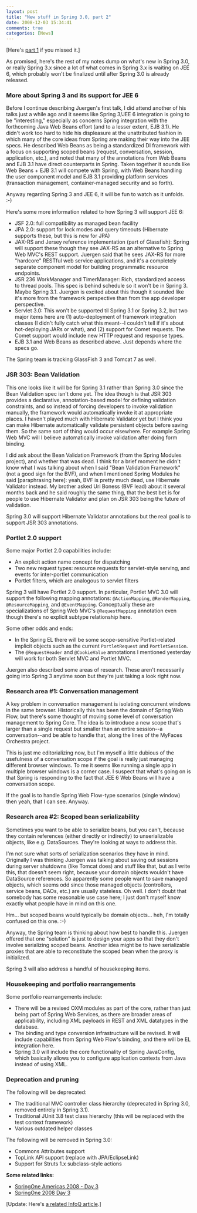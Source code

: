 ```yaml
---
layout: post
title: "New stuff in Spring 3.0, part 2"
date: 2008-12-03 15:34:41
comments: true
categories: [News]
---
```

[Here's <a href="http://springinpractice.wordpress.com/2008/12/02/new-stuff-in-spring-30/">part 1</a> if you missed it.]

As promised, here's the rest of my notes dump on what's new in Spring 3.0, or really Spring 3.x since a  lot of what comes in Spring 3.x is waiting on JEE 6, which probably won't be finalized until after Spring 3.0 is already released.

<h3>More about Spring 3 and its support for JEE 6</h3>

Before I continue describing Juergen's first talk, I did attend another of his talks just a while ago and it seems like Spring 3/JEE 6 integration is going to be "interesting," especially as concerns Spring integration with the forthcoming Java Web Beans effort (and to a lesser extent, EJB 3.1).  He didn't work too hard to hide his displeasure at the unattributed fashion in which many of the core ideas from Spring are making their way into the JEE specs. He described Web Beans as being a standardized DI framework with a focus on supporting scoped beans (request, conversation, session, application, etc.), and noted that many of the annotations from Web Beans and EJB 3.1 have direct counterparts in Spring. Taken together it sounds like Web Beans + EJB 3.1 will compete with Spring, with Web Beans handling the user component model and EJB 3.1 providing platform services (transaction management, container-managed security and so forth).

Anyway regarding Spring 3 and JEE 6, it will be fun to watch as it unfolds.  :-)

Here's some more information related to how Spring 3 will support JEE 6:

<ul>
<li>JSF 2.0: full compatibility as managed bean facility</li>
<li>JPA 2.0: support for lock modes and query timeouts (Hibernate supports these, but this is new for JPA)</li>
<li>JAX-RS and Jersey reference implementation (part of Glassfish): Spring will support these though they see JAX-RS as an alternative to Spring Web MVC's REST support. Juergen said that he sees JAX-RS for more "hardcore" RESTful web service applications, and it's a completely separate component model for building programmatic resource endpoints.</li>
<li>JSR 236 WorkManager and TimerManager: Rich, standardized access to thread pools. This spec is behind schedule so it won't be in Spring 3. Maybe Spring 3.1. Juergen is excited about this though it sounded like it's more from the framework perspective than from the app developer perspective.</li>
<li>Servlet 3.0: This won't be supported til Spring 3.1 or Spring 3.2, but two major items here are (1) auto-deployment of framework integration classes (I didn't fully catch what this meant--I couldn't tell if it's about hot-deploying JARs or what), and (2) support for Comet requests. The Comet support would include new HTTP request and response types.
<li>EJB 3.1 and Web Beans as described above. Just depends where the specs go.</li>
</ul>

The Spring team is tracking GlassFish 3 and Tomcat 7 as well.

<h3>JSR 303: Bean Validation</h3>

This one looks like it will be for Spring 3.1 rather than Spring 3.0 since the Bean Validation spec isn't done yet. The idea though is that JSR 303 provides a declarative, annotation-based model for defining validation constraints, and so instead of forcing developers to invoke validation manually, the framework would automatically invoke it at appropriate places.  I haven't played much with Hibernate Validator yet but I think you can make Hibernate automatically validate persistent objects before saving them.  So the same sort of thing would occur elsewhere.  For example Spring Web MVC will I believe automatically invoke validation after doing form binding.

I did ask about the Bean Validation Framework (from the Spring Modules project), and whether that was dead. I think for a brief moment he didn't know what I was talking about when I said "Bean Validation Framework" (not a good sign for the BVF), and when I mentioned Spring Modules he said [paraphrasing here]: yeah, BVF is pretty much dead, use Hibernate Validator instead. My brother asked Uri Boness (BVF lead) about it several months back and he said roughly the same thing, that the best bet is for people to use Hibernate Validator and plan on JSR 303 being the future of validation.

Spring 3.0 will support Hibernate Validator annotations but the real goal is to support JSR 303 annotations.

<h3>Portlet 2.0 support</h3>

Some major Portlet 2.0 capabilities include:

<ul>
<li>An explicit action name concept for dispatching</li>
<li>Two new request types: resource requests for servlet-style serving, and events for inter-portlet communication</li>
<li>Portlet filters, which are analogous to servlet filters</li>
</ul>

Spring 3 will have Portlet 2.0 support. In particular, Portlet MVC 3.0 will support the following mapping annotations: <code>@ActionMapping</code>, <code>@RenderMapping</code>, <code>@ResourceMapping</code>, and <code>@EventMapping</code>. Conceptually these are specializations of Spring Web MVC's <code>@RequestMapping</code> annotation even though there's no explicit subtype relationship here.

Some other odds and ends:

<ul>
<li>In the Spring EL there will be some scope-sensitive Portlet-related implicit objects such as the current <code>PortletRequest</code> and <code>PortletSession</code>.</li>
<li>The <code>@RequestHeader</code> and <code>@CookieValue</code> annotations I mentioned yesterday will work for both Servlet MVC and Portlet MVC.</li>
</ul>

Juergen also described some areas of research. These aren't necessarily going into Spring 3 anytime soon but they're just taking a look right now.

<h3>Research area #1: Conversation management</h3>

A key problem in conversation management is isolating concurrent windows in the same browser. Historically this has been the domain of Spring Web Flow, but there's some thought of moving some level of conversation management to Spring Core. The idea is to introduce a new scope that's larger than a single request but smaller than an entire session--a conversation--and be able to handle that, along the lines of the MyFaces Orchestra project.

This is just me editorializing now, but I'm myself a little dubious of the usefulness of a conversation scope if the goal is really just managing different browser windows. To me it seems like running a single app in multiple browser windows is a corner case. I suspect that what's going on is that Spring is responding to the fact that JEE 6 Web Beans will have a conversation scope.

If the goal is to handle Spring Web Flow-type scenarios (single window) then yeah, that I can see. Anyway.

<h3>Research area #2: Scoped bean serializability</h3>

Sometimes you want to be able to serialize beans, but you can't, because they contain references (either directly or indirectly) to unserializable objects, like e.g. DataSources. They're looking at ways to address this.

I'm not sure what sorts of serialization scenarios they have in mind. Originally I was thinking Juergen was talking about saving out sessions during server shutdowns (like Tomcat does) and stuff like that, but as I write this, that doesn't seem right, because your domain objects wouldn't have DataSource references. So apparently some people want to save managed objects, which seems odd since those managed objects (controllers, service beans, DAOs, etc.) are usually stateless. Oh well. I don't doubt that somebody has some reasonable use case here; I just don't myself know exactly what people have in mind on this one.

Hm... but scoped beans would typically be domain objects... heh, I'm totally confused on this one.  :-)

Anyway, the Spring team is thinking about how best to handle this. Juergen offered that one "solution" is just to design your apps so that they don't involve serializing scoped beans. Another idea might be to have serializable proxies that are able to reconstitute the scoped bean when the proxy is initialized.

Spring 3 will also address a handful of housekeeping items.

<h3>Housekeeping and portfolio rearrangements</h3>

Some portfolio rearrangements include:

<ul>
<li>There will be a revised OXM modules as part of the core, rather than just being part of Spring Web Services, as there are broader areas of applicability, including XML payloads in REST and XML datatypes in the database.</li>
<li>The binding and type conversion infrastructure will be revised. It will include capabilities from Spring Web Flow's binding, and there will be EL integration here.</li>
<li>Spring 3.0 will include the core functionality of Spring JavaConfig, which basically allows you to configure application contexts from Java instead of using XML.</li>
</ul>

<h3>Deprecation and pruning</h3>

The following will be deprecated:

<ul>
<li>The traditional MVC controller class hierarchy (deprecated in Spring 3.0, removed entirely in Spring 3.1).</li>
<li>Traditional JUnit 3.8 test class hierarchy (this will be replaced with the test context framework)</li>
<li>Various outdated helper classes</li>
</ul>

The following will be removed in Spring 3.0:

<ul>
<li>Commons Attributes support</li>
<li>TopLink API support (replace with JPA/EclipseLink)</li>
<li>Support for Struts 1.x subclass-style actions</li>
</ul>

<strong>Some related links:</strong>

<ul>
<li><a href="http://greybeardedgeek.net/?p=83">SpringOne Americas 2008 - Day 3</a></li>
<li><a href="http://ptrthomas.wordpress.com/2008/12/04/springone-2008-day-3/">SpringOne 2008 Day 3</a></li>
</ul>

[Update: Here's <a href="http://www.infoq.com/news/2008/12/springone-2008">a related InfoQ article</a>.]
